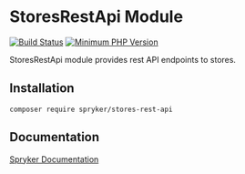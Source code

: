 # StoresRestApi Module
[![Build Status](https://travis-ci.org/spryker/stores-rest-api.svg)](https://travis-ci.org/spryker/stores-rest-api)
[![Minimum PHP Version](https://img.shields.io/badge/php-%3E%3D%207.2-8892BF.svg)](https://php.net/)

StoresRestApi module provides rest API endpoints to stores.

## Installation

```
composer require spryker/stores-rest-api
```

## Documentation

[Spryker Documentation](https://academy.spryker.com/developing_with_spryker/module_guide/modules.html)
